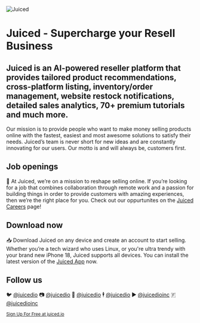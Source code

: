 
![Juiced](https://cdn.discordapp.com/attachments/819570082707144795/1220570611412238387/github.jpg?ex=660f6bf6&is=65fcf6f6&hm=58b35957f53ca0dea57e12eed1332443843cd56a6cad860efa4eac8bd93018e7&)

# Juiced - Supercharge your Resell Business  


## Juiced is an AI-powered reseller platform that provides tailored product recommendations, cross-platform listing, inventory/order management, website restock notifications, detailed sales analytics, 70+ premium tutorials and much more. 


Our mission is to provide people who want to make money selling products online with the fastest, easiest and most awesome solutions to satisfy their needs. Juiced’s team is never short for new ideas and are constantly innovating for our users. Our motto is and will always be, customers first.




## Job openings

💼 At Juiced, we’re on a mission to reshape selling online. If you’re looking for a job that combines collaboration through remote work and a passion for building things in order to provide customers with amazing experiences, then we’re the right place for you. Check out our oppurtunites on the [Juiced Careers](https://juiced.io/careers/) page!

## Download now

📥 Download Juiced on any device and create an account to start selling. Whether you’re a tech wizard who uses Linux, or you're ultra trendy with your brand new iPhone 18, Juiced supports all devices. You can install the latest version of the [Juiced App](https://juiced.io/download) now. 

## Follow us

🐦  [@juicedio](https://twitter.com/juicedio)
📷  [@juicedio](https://instagram.com/juicedio)
🎵  [@juicedio](https://tiktok.com/@juicedio)
🕴️  [@juicedio](https://linkedin.com/company/juicedio)
▶️  [@juicedioinc](https://youtube.com/@juicedioinc)
🇫   [@juicedioinc](https://facebook.com/juicedioinc)


<sub> [Sign Up For Free at juiced.io](https://juiced.io)</sub>
